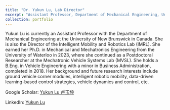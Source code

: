 ```yaml
---
title: "Dr. Yukun Lu, Lab Director"
excerpt: "Assistant Professor, Department of Mechanical Engineering, University of New Brunswick, Canada <br/><br/>"
collection: portfolio
---
```


Yukun Lu is currently an Assistant Professor with the Department of Mechanical Engineering at the University of New Brunswick in Canada. She is also the Director of the Intelligent Mobility and Robotics Lab (IMRL). She earned her Ph.D. in Mechanical and Mechatronics Engineering from the University of Waterloo in 2023, where she continued as a Postdoctoral Researcher at the Mechatronic Vehicle Systems Lab (MVSL). She holds a B.Eng. in Vehicle Engineering with a minor in Business Administration, completed in 2018. Her background and future research interests include ground vehicle corner modules, intelligent robotic mobility, data-driven learning-based control strategies, vehicle dynamics and control, etc.

Google Scholar: [Yukun Lu 卢玉坤](https://scholar.google.com/citations?user=hLT1BjYAAAAJ&hl=en)

LinkedIn: [Yukun Lu](https://www.linkedin.com/in/yukun-lu-87b9b4152/)
